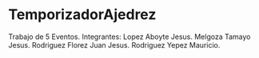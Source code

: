 # TemporizadorAjedrez
Trabajo de 5 Eventos.
Integrantes:
Lopez Aboyte Jesus.
Melgoza Tamayo Jesus.
Rodriguez Florez Juan Jesus.
Rodriguez Yepez Mauricio.
